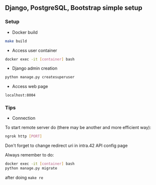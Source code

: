 
## Django, PostgreSQL, Bootstrap simple setup

### Setup

* Docker build
```sh
make build
```

* Access user container
```sh
docker exec -it [container] bash
```

* Django admin creation
```sh
python manage.py createsuperuser
```

* Access web page
```sh
localhost:8004
```

### Tips

* Connection

To start remote server do (there may be another and more efficient way):

```sh
ngrok http [PORT]
```

Don't forget to change redirect uri in intra.42 API config page

Always remember to do:

```sh
docker exec -it [container] bash
python manage.py migrate
```

after doing `make re`